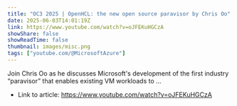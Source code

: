 ```yaml
---
title: "OC3 2025 | OpenHCL: the new open source paravisor by Chris Oo"
date: 2025-06-03T14:01:19Z
link: https://www.youtube.com/watch?v=oJFEKuHGCzA
showShare: false
showReadTime: false
thumbnail: images/misc.png
tags: ["youtube.com/@MicrosoftAzure"]
---
```

Join Chris Oo as he discusses Microsoft's development of the first industry “paravisor” that enables existing VM workloads to ...

- Link to article: https://www.youtube.com/watch?v=oJFEKuHGCzA